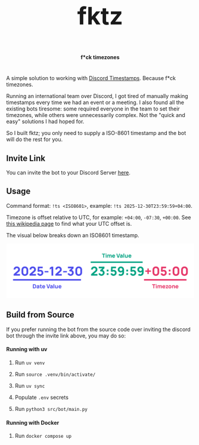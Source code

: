 #### <span align="center"> <p style="font-size:64px">fktz</p> <p>f*ck timezones</p> </span>
#

A simple solution to working with [Discord Timestamps](https://gist.github.com/LeviSnoot/d9147767abeef2f770e9ddcd91eb85aa). Because f*ck timezones.

Running an international team over Discord, I got tired of manually making timestamps every time we had an event or a meeting. I also found all the existing bots tiresome: some required everyone in the team to set their timezones, while others were unnecessarily complex. Not the "quick and easy" solutions I had hoped for. 

So I built fktz; you only need to supply a ISO-8601 timestamp and the bot will do the rest for you.

## Invite Link

You can invite the bot to your Discord Server [here](https://discord.com/oauth2/authorize?client_id=1401163863960850473&permissions=3072&scope=bot).

## Usage

Command format: `!ts <ISO8601>`, example: `!ts 2025-12-30T23:59:59+04:00`. 

Timezone is offset relative to UTC, for example: `+04:00`, `-07:30`, `+00:00`. See [this wikipedia page](https://en.wikipedia.org/wiki/List_of_UTC_offsets) to find what your UTC offset is.

The visual below breaks down an ISO8601 timestamp.

![example timezone](/docs/tz.png)

## Build from Source

If you prefer running the bot from the source code over inviting the discord bot through the invite link above, you may do so:

#### Running with uv

1. Run `uv venv`

2. Run `source .venv/bin/activate/`

3. Run `uv sync`

4. Populate `.env` secrets

5. Run `python3 src/bot/main.py`

#### Running with Docker

1. Run `docker compose up`
